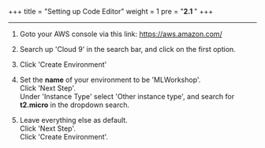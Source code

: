 
+++
title = "Setting up Code Editor"
weight = 1
pre = "<b>2.1 </b>"
+++

___

1. Goto your AWS console via this link: https://aws.amazon.com/

2. Search up 'Cloud 9' in the search bar, and click on the first option.

3. Click 'Create Environment'

4. Set the **name** of your environment to be 'MLWorkshop'.\
   Click 'Next Step'.\
   Under 'Instance Type' select 'Other instance type', and search for **t2.micro** in the dropdown search.
   
5. Leave everything else as default.\
   Click 'Next Step'.\
   Click 'Create Environment'.